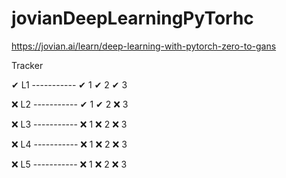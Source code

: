 # jovianDeepLearningPyTorhc
https://jovian.ai/learn/deep-learning-with-pytorch-zero-to-gans

Tracker

✔ L1   -----------  ✔ 1     ✔ 2      ✔ 3

❌ L2   -----------  ✔ 1     ✔ 2      ❌ 3

❌ L3   -----------  ❌ 1     ❌ 2      ❌ 3

❌ L4   -----------  ❌ 1     ❌ 2      ❌ 3

❌ L5   -----------  ❌ 1     ❌ 2      ❌ 3

